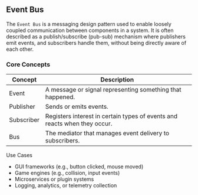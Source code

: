 
## Event Bus

The `Event Bus` is a messaging design pattern used to enable loosely coupled
communication between components in a system. It is often described as a
publish/subscribe (pub-sub) mechanism where publishers emit events, and
subscribers handle them, without being directly aware of each other.


### Core Concepts

|Concept	|Description|
|--|--|
|Event	|A message or signal representing something that happened.|
|Publisher	|Sends or emits events.|
|Subscriber	|Registers interest in certain types of events and reacts when they occur.|
|Bus	|The mediator that manages event delivery to subscribers.|


Use Cases
- GUI frameworks (e.g., button clicked, mouse moved)
- Game engines (e.g., collision, input events)
- Microservices or plugin systems
- Logging, analytics, or telemetry collection
